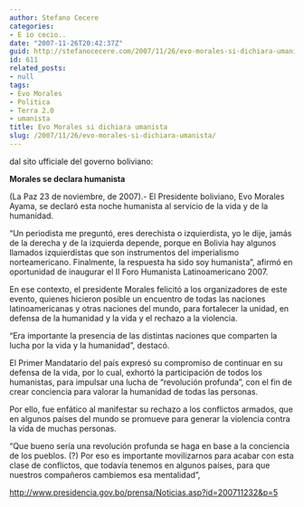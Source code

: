 ```yaml
---
author: Stefano Cecere
categories:
- E io cecio..
date: "2007-11-26T20:42:37Z"
guid: http://stefanocecere.com/2007/11/26/evo-morales-si-dichiara-umanista/
id: 611
related_posts:
- null
tags:
- Evo Morales
- Politica
- Terra 2.0
- umanista
title: Evo Morales si dichiara umanista
slug: /2007/11/26/evo-morales-si-dichiara-umanista/
---
```


dal sito ufficiale del governo boliviano:

**Morales se declara humanista**
  
(La Paz 23 de noviembre, de 2007).- El Presidente boliviano, Evo Morales Ayama, se declaró esta noche humanista al servicio de la vida y de la humanidad.
  
&#8220;Un periodista me preguntó, eres derechista o izquierdista, yo le dije, jamás de la derecha y de la izquierda depende, porque en Bolivia hay algunos llamados izquierdistas que son instrumentos del imperialismo norteamericano. Finalmente, la respuesta ha sido soy humanista&#8221;, afirmó en oportunidad de inaugurar el II Foro Humanista Latinoamericano 2007.
  
En ese contexto, el presidente Morales felicitó a los organizadores de este evento, quienes hicieron posible un encuentro de todas las naciones latinoamericanas y otras naciones del mundo, para fortalecer la unidad, en defensa de la humanidad y la vida y el rechazo a la violencia.
  
&#8220;Era importante la presencia de las distintas naciones que comparten la lucha por la vida y la humanidad&#8221;, destacó.
  
El Primer Mandatario del país expresó su compromiso de continuar en su defensa de la vida, por lo cual, exhortó la participación de todos los humanistas, para impulsar una lucha de &#8220;revolución profunda&#8221;, con el fin de crear conciencia para valorar la humanidad de todas las personas.
  
Por ello, fue enfático al manifestar su rechazo a los conflictos armados, que en algunos países del mundo se promueve para generar la violencia contra la vida de muchas personas.
  
&#8220;Que bueno sería una revolución profunda se haga en base a la conciencia de los pueblos. (?) Por eso es importante movilizarnos para acabar con esta clase de conflictos, que todavía tenemos en algunos países, para que nuestros compañeros cambiemos esa mentalidad&#8221;,

<http://www.presidencia.gov.bo/prensa/Noticias.asp?id=200711232&p=5>